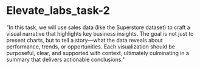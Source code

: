 # Elevate_labs_task-2
"In this task, we will use sales data (like the Superstore dataset) to craft a visual narrative that highlights key business insights. The goal is not just to present charts, but to tell a story—what the data reveals about performance, trends, or opportunities. Each visualization should be purposeful, clear, and supported with context, ultimately culminating in a summary that delivers actionable conclusions."
